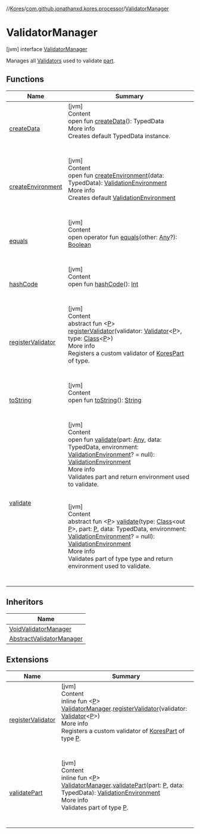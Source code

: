 //[Kores](../../index.md)/[com.github.jonathanxd.kores.processor](../index.md)/[ValidatorManager](index.md)



# ValidatorManager  
 [jvm] interface [ValidatorManager](index.md)

Manages all [Validators](../-validator/index.md) used to validate [part](https://kotlinlang.org/api/latest/jvm/stdlib/kotlin/-any/index.html).

   


## Functions  
  
|  Name|  Summary| 
|---|---|
| <a name="com.github.jonathanxd.kores.processor/ValidatorManager/createData/#/PointingToDeclaration/"></a>[createData](create-data.md)| <a name="com.github.jonathanxd.kores.processor/ValidatorManager/createData/#/PointingToDeclaration/"></a>[jvm]  <br>Content  <br>open fun [createData](create-data.md)(): TypedData  <br>More info  <br>Creates default TypedData instance.  <br><br><br>
| <a name="com.github.jonathanxd.kores.processor/ValidatorManager/createEnvironment/#com.github.jonathanxd.iutils.data.TypedData/PointingToDeclaration/"></a>[createEnvironment](create-environment.md)| <a name="com.github.jonathanxd.kores.processor/ValidatorManager/createEnvironment/#com.github.jonathanxd.iutils.data.TypedData/PointingToDeclaration/"></a>[jvm]  <br>Content  <br>open fun [createEnvironment](create-environment.md)(data: TypedData): [ValidationEnvironment](../-validation-environment/index.md)  <br>More info  <br>Creates default [ValidationEnvironment](../-validation-environment/index.md)  <br><br><br>
| <a name="kotlin/Any/equals/#kotlin.Any?/PointingToDeclaration/"></a>[equals](../../com.github.jonathanxd.kores.util/-simple-resolver/index.md#%5Bkotlin%2FAny%2Fequals%2F%23kotlin.Any%3F%2FPointingToDeclaration%2F%5D%2FFunctions%2F-427383591)| <a name="kotlin/Any/equals/#kotlin.Any?/PointingToDeclaration/"></a>[jvm]  <br>Content  <br>open operator fun [equals](../../com.github.jonathanxd.kores.util/-simple-resolver/index.md#%5Bkotlin%2FAny%2Fequals%2F%23kotlin.Any%3F%2FPointingToDeclaration%2F%5D%2FFunctions%2F-427383591)(other: [Any](https://kotlinlang.org/api/latest/jvm/stdlib/kotlin/-any/index.html)?): [Boolean](https://kotlinlang.org/api/latest/jvm/stdlib/kotlin/-boolean/index.html)  <br><br><br>
| <a name="kotlin/Any/hashCode/#/PointingToDeclaration/"></a>[hashCode](../../com.github.jonathanxd.kores.util/-simple-resolver/index.md#%5Bkotlin%2FAny%2FhashCode%2F%23%2FPointingToDeclaration%2F%5D%2FFunctions%2F-427383591)| <a name="kotlin/Any/hashCode/#/PointingToDeclaration/"></a>[jvm]  <br>Content  <br>open fun [hashCode](../../com.github.jonathanxd.kores.util/-simple-resolver/index.md#%5Bkotlin%2FAny%2FhashCode%2F%23%2FPointingToDeclaration%2F%5D%2FFunctions%2F-427383591)(): [Int](https://kotlinlang.org/api/latest/jvm/stdlib/kotlin/-int/index.html)  <br><br><br>
| <a name="com.github.jonathanxd.kores.processor/ValidatorManager/registerValidator/#com.github.jonathanxd.kores.processor.Validator[TypeParam(bounds=[kotlin.Any?])]#java.lang.Class[TypeParam(bounds=[kotlin.Any?])]/PointingToDeclaration/"></a>[registerValidator](register-validator.md)| <a name="com.github.jonathanxd.kores.processor/ValidatorManager/registerValidator/#com.github.jonathanxd.kores.processor.Validator[TypeParam(bounds=[kotlin.Any?])]#java.lang.Class[TypeParam(bounds=[kotlin.Any?])]/PointingToDeclaration/"></a>[jvm]  <br>Content  <br>abstract fun <[P](register-validator.md)> [registerValidator](register-validator.md)(validator: [Validator](../-validator/index.md)<[P](register-validator.md)>, type: [Class](https://docs.oracle.com/javase/8/docs/api/java/lang/Class.html)<[P](register-validator.md)>)  <br>More info  <br>Registers a custom validator of [KoresPart](../../com.github.jonathanxd.kores/-kores-part/index.md) of type.  <br><br><br>
| <a name="kotlin/Any/toString/#/PointingToDeclaration/"></a>[toString](../../com.github.jonathanxd.kores.util/-simple-resolver/index.md#%5Bkotlin%2FAny%2FtoString%2F%23%2FPointingToDeclaration%2F%5D%2FFunctions%2F-427383591)| <a name="kotlin/Any/toString/#/PointingToDeclaration/"></a>[jvm]  <br>Content  <br>open fun [toString](../../com.github.jonathanxd.kores.util/-simple-resolver/index.md#%5Bkotlin%2FAny%2FtoString%2F%23%2FPointingToDeclaration%2F%5D%2FFunctions%2F-427383591)(): [String](https://kotlinlang.org/api/latest/jvm/stdlib/kotlin/-string/index.html)  <br><br><br>
| <a name="com.github.jonathanxd.kores.processor/ValidatorManager/validate/#kotlin.Any#com.github.jonathanxd.iutils.data.TypedData#com.github.jonathanxd.kores.processor.ValidationEnvironment?/PointingToDeclaration/"></a>[validate](validate.md)| <a name="com.github.jonathanxd.kores.processor/ValidatorManager/validate/#kotlin.Any#com.github.jonathanxd.iutils.data.TypedData#com.github.jonathanxd.kores.processor.ValidationEnvironment?/PointingToDeclaration/"></a>[jvm]  <br>Content  <br>open fun [validate](validate.md)(part: [Any](https://kotlinlang.org/api/latest/jvm/stdlib/kotlin/-any/index.html), data: TypedData, environment: [ValidationEnvironment](../-validation-environment/index.md)? = null): [ValidationEnvironment](../-validation-environment/index.md)  <br>More info  <br>Validates part and return environment used to validate.  <br><br><br>[jvm]  <br>Content  <br>abstract fun <[P](validate.md)> [validate](validate.md)(type: [Class](https://docs.oracle.com/javase/8/docs/api/java/lang/Class.html)<out [P](validate.md)>, part: [P](validate.md), data: TypedData, environment: [ValidationEnvironment](../-validation-environment/index.md)? = null): [ValidationEnvironment](../-validation-environment/index.md)  <br>More info  <br>Validates part of type type and return environment used to validate.  <br><br><br>


## Inheritors  
  
|  Name| 
|---|
| <a name="com.github.jonathanxd.kores.processor/VoidValidatorManager///PointingToDeclaration/"></a>[VoidValidatorManager](../-void-validator-manager/index.md)
| <a name="com.github.jonathanxd.kores.processor/AbstractValidatorManager///PointingToDeclaration/"></a>[AbstractValidatorManager](../-abstract-validator-manager/index.md)


## Extensions  
  
|  Name|  Summary| 
|---|---|
| <a name="com.github.jonathanxd.kores.processor//registerValidator/com.github.jonathanxd.kores.processor.ValidatorManager#com.github.jonathanxd.kores.processor.Validator[TypeParam(bounds=[kotlin.Any?])]/PointingToDeclaration/"></a>[registerValidator](../register-validator.md)| <a name="com.github.jonathanxd.kores.processor//registerValidator/com.github.jonathanxd.kores.processor.ValidatorManager#com.github.jonathanxd.kores.processor.Validator[TypeParam(bounds=[kotlin.Any?])]/PointingToDeclaration/"></a>[jvm]  <br>Content  <br>inline fun <[P](../register-validator.md)> [ValidatorManager](index.md).[registerValidator](../register-validator.md)(validator: [Validator](../-validator/index.md)<[P](../register-validator.md)>)  <br>More info  <br>Registers a custom validator of [KoresPart](../../com.github.jonathanxd.kores/-kores-part/index.md) of type [P](../register-validator.md).  <br><br><br>
| <a name="com.github.jonathanxd.kores.processor//validatePart/com.github.jonathanxd.kores.processor.ValidatorManager#TypeParam(bounds=[kotlin.Any?])#com.github.jonathanxd.iutils.data.TypedData/PointingToDeclaration/"></a>[validatePart](../validate-part.md)| <a name="com.github.jonathanxd.kores.processor//validatePart/com.github.jonathanxd.kores.processor.ValidatorManager#TypeParam(bounds=[kotlin.Any?])#com.github.jonathanxd.iutils.data.TypedData/PointingToDeclaration/"></a>[jvm]  <br>Content  <br>inline fun <[P](../validate-part.md)> [ValidatorManager](index.md).[validatePart](../validate-part.md)(part: [P](../validate-part.md), data: TypedData): [ValidationEnvironment](../-validation-environment/index.md)  <br>More info  <br>Validates part of type [P](../validate-part.md).  <br><br><br>

